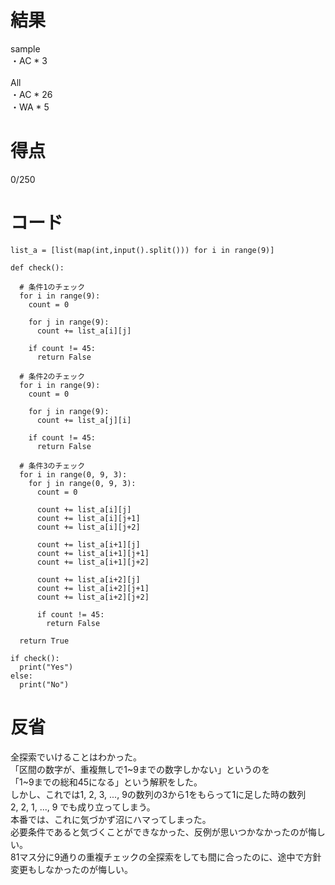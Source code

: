 # 結果
sample<br>
・AC * 3 <br>
<br>
All<br>
・AC * 26 <br>
・WA * 5 <br>

# 得点
0/250

# コード
```
list_a = [list(map(int,input().split())) for i in range(9)]

def check():
  
  # 条件1のチェック
  for i in range(9):
    count = 0
    
    for j in range(9):
      count += list_a[i][j]
      
    if count != 45:
      return False
  
  # 条件2のチェック
  for i in range(9):
    count = 0
    
    for j in range(9):
      count += list_a[j][i]
      
    if count != 45:
      return False
      
  # 条件3のチェック
  for i in range(0, 9, 3):
    for j in range(0, 9, 3):
      count = 0
      
      count += list_a[i][j]
      count += list_a[i][j+1]
      count += list_a[i][j+2]
      
      count += list_a[i+1][j]
      count += list_a[i+1][j+1]
      count += list_a[i+1][j+2]
      
      count += list_a[i+2][j]
      count += list_a[i+2][j+1]
      count += list_a[i+2][j+2]
      
      if count != 45:
        return False
  
  return True
  
if check():
  print("Yes")
else:
  print("No")
```

# 反省

全探索でいけることはわかった。<br>
「区間の数字が、重複無しで1~9までの数字しかない」というのを<br>
「1~9までの総和45になる」という解釈をした。<br>
しかし、これでは1, 2, 3, ..., 9の数列の3から1をもらって1に足した時の数列<br>
2, 2, 1, ..., 9 でも成り立ってしまう。<br>
本番では、これに気づかず沼にハマってしまった。<br>
必要条件であると気づくことができなかった、反例が思いつかなかったのが悔しい。<br>
81マス分に9通りの重複チェックの全探索をしても間に合ったのに、途中で方針変更もしなかったのが悔しい。<br>


